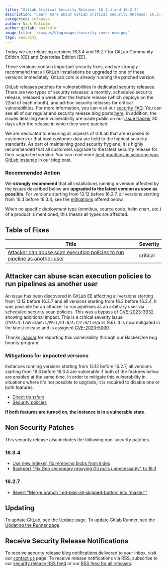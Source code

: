 ```yaml
---
title: "GitLab Critical Security Release: 16.3.4 and 16.2.7"
description: "Learn more about GitLab Critical Security Release: 16.3.4 and 16.2.7 for GitLab Community Edition (CE) and Enterprise Edition (EE)."
categories: releases
author: Nick Malcolm
author_gitlab: nmalcolm
image_title: '/images/blogimages/security-cover-new.png'
tags: security
---
```


Today we are releasing versions 16.3.4 and 16.2.7 for GitLab Community Edition (CE) and Enterprise Edition (EE).

These versions contain important security fixes, and we strongly recommend that all GitLab installations be upgraded to one of these versions immediately. GitLab.com is already running the patched version.

GitLab releases patches for vulnerabilities in dedicated security releases. There are two types of security releases: a monthly, scheduled security release, released a week after the feature release (which deploys on the 22nd of each month), and ad-hoc security releases for critical vulnerabilities. For more information, you can visit our [security FAQ](https://about.gitlab.com/security/faq/). You can see all of our regular and security release blog posts [here](/releases/categories/releases/). In addition, the issues detailing each vulnerability are made public on our [issue tracker](https://gitlab.com/gitlab-org/gitlab/-/issues/?sort=created_date&state=closed&label_name%5B%5D=bug%3A%3Avulnerability&confidential=no&first_page_size=100) 30 days after the release in which they were patched.

We are dedicated to ensuring all aspects of GitLab that are exposed to customers or that host customer data are held to the highest security standards. As part of maintaining good security hygiene, it is highly recommended that all customers upgrade to the latest security release for their supported version. You can read more [best practices in securing your GitLab instance](/blog/2020/05/20/gitlab-instance-security-best-practices/) in our blog post.

### Recommended Action

We **strongly recommend** that all installations running a version affected by the issues described below are **upgraded to the latest version as soon as possible**. For versions starting from 13.12 before 16.2.7, all versions starting from 16.3 before 16.3.4, see the [mitigations](#mitigations-for-impacted-versions) offered below.

When no specific deployment type (omnibus, source code, helm chart, etc.) of a product is mentioned, this means all types are affected.


## Table of Fixes

|Title|Severity|
|---|---|
|[Attacker can abuse scan execution policies to run pipeline as another user](#attacker-can-abuse-scan-execution-policies-to-run-pipelines-as-another-user)| critical |

## Attacker can abuse scan execution policies to run pipelines as another user

<!-- https://gitlab.com/gitlab-org/security/gitlab/-/issues/975 -->
An issue has been discovered in GitLab EE affecting all versions starting
from 13.12 before 16.2.7 and all
versions starting from 16.3 before 16.3.4. It was possible for an attacker to run 
pipelines as an arbitrary user via scheduled security scan policies. 
This was a bypass of [CVE-2023-3932](https://cve.mitre.org/cgi-bin/cvename.cgi?name=CVE-2023-3932) showing additional impact.
This is a critical severity issue (`CVSS:3.1/AV:N/AC:L/PR:L/UI:N/S:C/C:H/I:H/A:N`, 9.6). 
It is now mitigated in the latest release and is assigned [CVE-2023-5009](https://cve.mitre.org/cgi-bin/cvename.cgi?name=CVE-2023-5009).

Thanks [joaxcar](https://hackerone.com/joaxcar) for reporting this vulnerability through our HackerOne bug bounty program.

### Mitigations for impacted versions

Instances running versions starting from 13.12 before 16.2.7, all versions starting from 16.3 before 16.3.4 are vulnerable if both of the features below are enabled at the same time. In order to mitigate this vulnerability in situations where it's not possible to upgrade, it is required to disable one or both features.

- [Direct transfers](https://docs.gitlab.com/ee/administration/settings/import_and_export_settings.html#enable-migration-of-groups-and-projects-by-direct-transfer)
- [Security policies](https://docs.gitlab.com/ee/user/application_security/policies/scan-execution-policies.html)

**If both features are turned on, the instance is in a vulnerable state.**

## Non Security Patches

This security release also includes the following non-security patches.

### 16.3.4

* [Use new indexer, fix removing blobs from index](https://gitlab.com/gitlab-org/gitlab/-/merge_requests/131073)
* [Backport "Fix Geo secondary proxying Git pulls unnecessarily" to 16.3](https://gitlab.com/gitlab-org/gitlab/-/merge_requests/131920)

### 16.2.7

* [Revert "Merge branch 'md-play-all-skipped-button' into 'master'"](https://gitlab.com/gitlab-org/gitlab/-/merge_requests/131193)

## Updating

To update GitLab, see the [Update page](/update).
To update Gitlab Runner, see the [Updating the Runner page](https://docs.gitlab.com/runner/install/linux-repository.html#updating-the-runner).

## Receive Security Release Notifications

To receive security release blog notifications delivered to your inbox, visit our [contact us](https://about.gitlab.com/company/contact/) page.
To receive release notifications via RSS, subscribe to our [security release RSS feed](https://about.gitlab.com/security-releases.xml) or our [RSS feed for all releases](https://about.gitlab.com/all-releases.xml).

